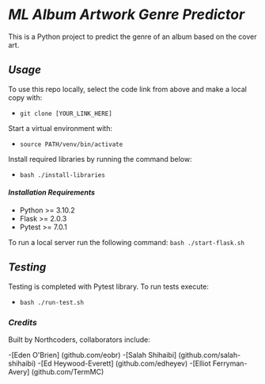 # _ML Album Artwork Genre Predictor_

This is a Python project to predict the genre of an album based on the cover art.

## _Usage_

To use this repo locally, select the code link from above and make a local copy with:

- `git clone [YOUR_LINK_HERE]`

Start a virtual environment with:

- `source PATH/venv/bin/activate`

Install required libraries by running the command below:

- `bash ./install-libraries`

#### _Installation Requirements_

- Python >= 3.10.2
- Flask >= 2.0.3
- Pytest >= 7.0.1

To run a local server run the following command:
`bash ./start-flask.sh`

## _Testing_

Testing is completed with Pytest library. To run tests execute:

- `bash ./run-test.sh`

### _Credits_

Built by Northcoders, collaborators include:

-[Eden O'Brien] (github.com/eobr) -[Salah Shihaibi] (github.com/salah-shihaibi) -[Ed Heywood-Everett] (github.com/edheyev) -[Elliot Ferryman-Avery] (github.com/TermMC)
